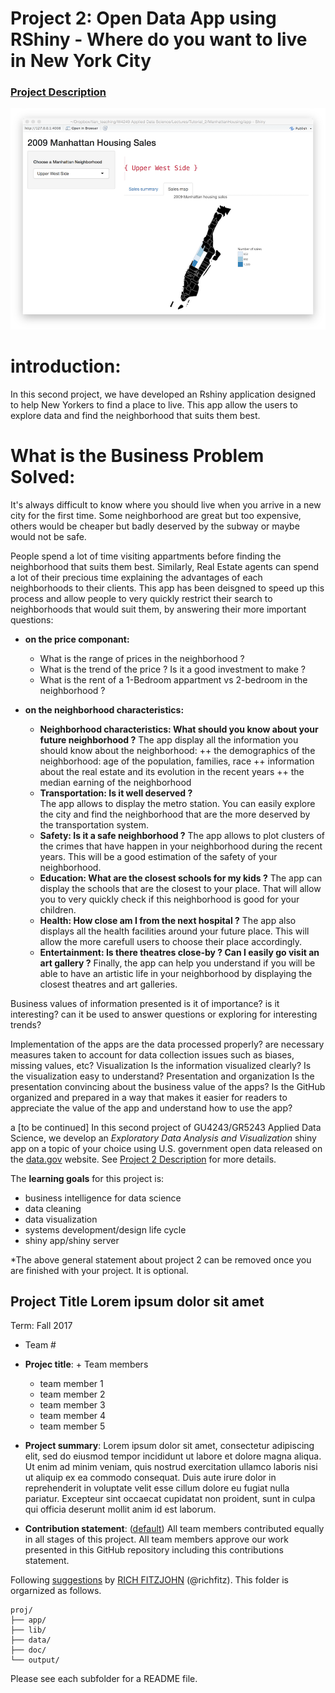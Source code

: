 # Project 2: Open Data App using RShiny - Where do you want to live in New York City

### [Project Description](doc/project2_desc.md)

![screenshot](doc/screenshot2.png)

# introduction:
In this second project, we have developed an Rshiny application designed to help New Yorkers to find a place to live. 
This app allow the users to explore data and find the neighborhood that suits them best. 
 
# What is the Business Problem Solved:
It's always difficult to know where you should live when you arrive in a new city for the first time. Some neighborhood are great but too expensive, others would be cheaper but badly deserved by the subway or maybe would not be safe. 

People spend a lot of time visiting appartments before finding the neighborhood that suits them best. Similarly, Real Estate agents can spend a lot of their precious time explaining the advantages of each neighborhoods to their clients. This app has been deisgned to speed up this process and allow people to very quickly restrict their search to neighborhoods that would suit them, by answering their more important questions:

+ **on the price componant:**
	+ What is the range of prices in the neighborhood ?
	+ What is the trend of the price ? Is it a good investment to make ?
	+ What is the rent of a 1-Bedroom appartment vs 2-bedroom in the neighborhood ?
	
+ **on the neighborhood characteristics:**
	+ **Neighborhood characteristics:  What should you know about your future neighborhood ?**
	The app display all the information you should know about the neighborhood:
	 	++ the demographics of the neighborhood: age of the population, families, race
		++ information about the real estate and its evolution in the recent years
		++ the median earning of the neighborhood
	+ **Transportation: Is it well deserved ?** 	
	The app allows to display the metro station. You can easily explore the city and find the neighborhood that are the more deserved by the transportation system.
	+ **Safety: Is it a safe neighborhood ?** 
	The app allows to plot clusters of the crimes that have happen in your neighborhood during the recent years. This will be a good estimation of the safety of your neighborhood.
	+ **Education: What are the closest schools for my kids ?**
	The app can display the schools that are the closest to your place. That will allow you to very quickly check if this neighborhood is good for your children.
	+ **Health: How close am I from the next hospital ?** 
	The app also displays all the health facilities around your future place. This will allow the more carefull users to choose their place accordingly.
	+ **Entertainment: Is there theatres close-by ? Can I easily go visit an art gallery ?** 
	Finally, the app can help you understand if you will be able to have an artistic life in your neighborhood by displaying the closest theatres and art galleries.
	

Business values of information presented
is it of importance?
is it interesting?
can it be used to answer questions or exploring for interesting trends?

Implementation of the apps
are the data processed properly?
are necessary measures taken to account for data collection issues such as biases, missing values, etc?
Visualization
Is the information visualized clearly?
Is the visualization easy to understand?
Presentation and organization
Is the presentation convincing about the business value of the apps?
Is the GitHub organized and prepared in a way that makes it easier for readers to appreciate the value of the app and understand how to use the app?


a [to be continued]
In this second project of GU4243/GR5243 Applied Data Science, we develop an *Exploratory Data Analysis and Visualization* shiny app on a topic of your choice using U.S. government open data released on the [data.gov](https://data.gov/) website. See [Project 2 Description](doc/project2_desc.md) for more details.  

The **learning goals** for this project is:

- business intelligence for data science
- data cleaning
- data visualization
- systems development/design life cycle
- shiny app/shiny server

*The above general statement about project 2 can be removed once you are finished with your project. It is optional.

## Project Title Lorem ipsum dolor sit amet
Term: Fall 2017

+ Team #
+ **Projec title**: + Team members
	+ team member 1
	+ team member 2
	+ team member 3
	+ team member 4
	+ team member 5

+ **Project summary**: Lorem ipsum dolor sit amet, consectetur adipiscing elit, sed do eiusmod tempor incididunt ut labore et dolore magna aliqua. Ut enim ad minim veniam, quis nostrud exercitation ullamco laboris nisi ut aliquip ex ea commodo consequat. Duis aute irure dolor in reprehenderit in voluptate velit esse cillum dolore eu fugiat nulla pariatur. Excepteur sint occaecat cupidatat non proident, sunt in culpa qui officia deserunt mollit anim id est laborum.

+ **Contribution statement**: ([default](doc/a_note_on_contributions.md)) All team members contributed equally in all stages of this project. All team members approve our work presented in this GitHub repository including this contributions statement. 

Following [suggestions](http://nicercode.github.io/blog/2013-04-05-projects/) by [RICH FITZJOHN](http://nicercode.github.io/about/#Team) (@richfitz). This folder is orgarnized as follows.

```
proj/
├── app/
├── lib/
├── data/
├── doc/
└── output/
```

Please see each subfolder for a README file.

